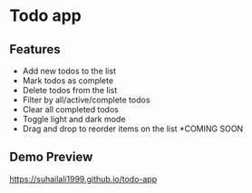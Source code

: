 # Todo app 

## Features
- Add new todos to the list
- Mark todos as complete
- Delete todos from the list
- Filter by all/active/complete todos
- Clear all completed todos
- Toggle light and dark mode
- Drag and drop to reorder items on the list *COMING SOON

## Demo Preview
https://suhailali1999.github.io/todo-app
